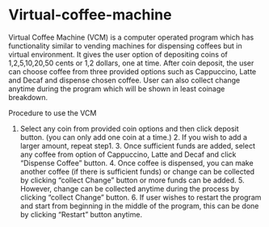 # Virtual-coffee-machine
Virtual Coffee Machine (VCM) is a computer operated program which has functionality similar to vending machines for dispensing coffees but in virtual environment.  It gives the user option of depositing coins of 1,2,5,10,20,50 cents or 1,2 dollars, one at time. After coin deposit, the user can choose coffee from three provided options such as Cappuccino, Latte and Decaf and dispense chosen coffee. User can also collect change anytime during the program which will be shown in least coinage breakdown.


Procedure to use the VCM 
1. Select any coin from provided coin options and then click deposit button. (you can only add one coin at a time.) 2. If you wish to add a larger amount, repeat step1. 3. Once sufficient funds are added, select any coffee from option of Cappuccino, Latte and Decaf and click “Dispense Coffee” button. 4. Once coffee is dispensed, you can make another coffee (if there is sufficient funds) or change can be collected by clicking “collect Change” button or more funds can be added. 5. However, change can be collected anytime during the process by clicking “collect Change” button. 6. If user wishes to restart the program and start from beginning in the middle of the program, this can be done by clicking “Restart” button anytime. 
